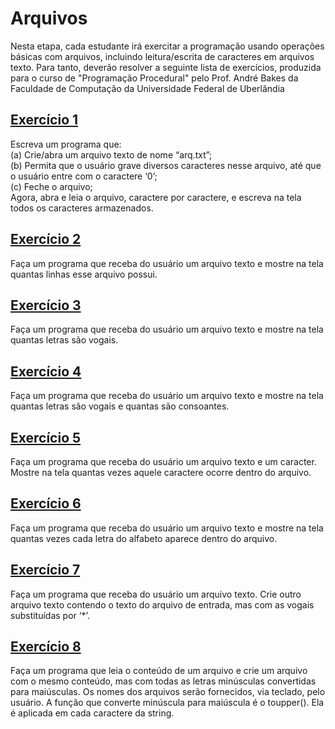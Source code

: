 # Arquivos 
Nesta etapa, cada estudante irá exercitar a programação usando operações básicas com arquivos, incluindo leitura/escrita de caracteres em arquivos texto. Para tanto, deverão resolver a seguinte lista de exercícios, produzida para o curso de "Programação Procedural" pelo Prof. André Bakes da Faculdade de Computação da Universidade Federal de Uberlândia
## [Exercício 1](https://github.com/LucasDSL/Faculdade/blob/a50cc1e8c0e85e6f05580d66b0f0336db70f2b73/02%20Laborat%C3%B3rio%20de%20Programa%C3%A7%C3%A3o%20I/12%20Arquivos/e1.c)
Escreva um programa que:<br>
(a) Crie/abra um arquivo texto de nome “arq.txt”;<br>
(b) Permita que o usuário grave diversos caracteres nesse arquivo, até que o usuário entre com o caractere ‘0’;<br>
(c) Feche o arquivo;<br>
Agora, abra e leia o arquivo, caractere por caractere, e escreva na tela todos os caracteres armazenados.
## [Exercício 2](https://github.com/LucasDSL/Faculdade/blob/a50cc1e8c0e85e6f05580d66b0f0336db70f2b73/02%20Laborat%C3%B3rio%20de%20Programa%C3%A7%C3%A3o%20I/12%20Arquivos/e2.c)
Faça um programa que receba do usuário um arquivo texto e mostre na tela quantas linhas esse arquivo possui.
## [Exercício 3](https://github.com/LucasDSL/Faculdade/blob/a50cc1e8c0e85e6f05580d66b0f0336db70f2b73/02%20Laborat%C3%B3rio%20de%20Programa%C3%A7%C3%A3o%20I/12%20Arquivos/e3.c)
Faça um programa que receba do usuário um arquivo texto e mostre na tela quantas letras são vogais.
## [Exercício 4](https://github.com/LucasDSL/Faculdade/blob/a50cc1e8c0e85e6f05580d66b0f0336db70f2b73/02%20Laborat%C3%B3rio%20de%20Programa%C3%A7%C3%A3o%20I/12%20Arquivos/e4.c)
Faça um programa que receba do usuário um arquivo texto e mostre na tela quantas letras são vogais e quantas são consoantes.
## [Exercício 5](https://github.com/LucasDSL/Faculdade/blob/0ada6d6ef123be5fd581e1b0390b2f9ed184119c/02%20Laborat%C3%B3rio%20de%20Programa%C3%A7%C3%A3o%20I/12%20Arquivos/e5.c)
Faça um programa que receba do usuário um arquivo texto e um caracter. Mostre na tela quantas vezes aquele caractere ocorre dentro do arquivo.
## [Exercício 6](https://github.com/LucasDSL/Faculdade/blob/0ada6d6ef123be5fd581e1b0390b2f9ed184119c/02%20Laborat%C3%B3rio%20de%20Programa%C3%A7%C3%A3o%20I/12%20Arquivos/e6.c)
Faça um programa que receba do usuário um arquivo texto e mostre na tela quantas vezes cada letra do alfabeto aparece dentro do arquivo.
## [Exercício 7](https://github.com/LucasDSL/Faculdade/blob/0ada6d6ef123be5fd581e1b0390b2f9ed184119c/02%20Laborat%C3%B3rio%20de%20Programa%C3%A7%C3%A3o%20I/12%20Arquivos/e7.c)
Faça um programa que receba do usuário um arquivo texto. Crie outro arquivo texto contendo o texto do arquivo de entrada, mas com as vogais substituídas por ‘*’.
## [Exercício 8](https://github.com/LucasDSL/Faculdade/blob/0ada6d6ef123be5fd581e1b0390b2f9ed184119c/02%20Laborat%C3%B3rio%20de%20Programa%C3%A7%C3%A3o%20I/12%20Arquivos/e8.c)
Faça um programa que leia o conteúdo de um arquivo e crie um arquivo com o mesmo conteúdo, mas com todas as letras minúsculas convertidas para maiúsculas. Os nomes dos arquivos serão fornecidos, via teclado, pelo usuário. A função que converte minúscula para maiúscula é o toupper(). Ela é aplicada em cada caractere da string.
